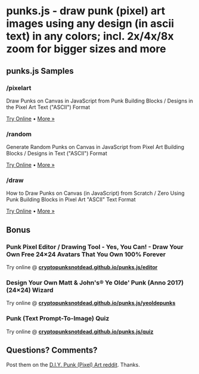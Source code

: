 # punks.js - draw punk (pixel) art images using any design (in ascii text) in any colors; incl. 2x/4x/8x zoom for bigger sizes and more



## punks.js Samples


### /pixelart

Draw Punks on Canvas in JavaScript from Punk Building Blocks / Designs in the Pixel Art Text ("ASCII") Format


[Try Online](https://cryptopunksnotdead.github.io/punks.js/pixelart/pixelart/) •
[More »](pixelart/pixelart)


### /random

Generate Random Punks on Canvas in JavaScript from Pixel Art Building Blocks / Designs in Text ("ASCII") Format

[Try Online](https://cryptopunksnotdead.github.io/punks.js/pixelart/random/) •
[More »](pixelart/random)


### /draw

How to Draw Punks on Canvas (in JavaScript) from Scratch / Zero Using Punk Building Blocks in Pixel Art "ASCII" Text Format

[Try Online](https://cryptopunksnotdead.github.io/punks.js/pixelart/draw/punks) •
[More »](pixelart/draw)




## Bonus

###  Punk Pixel Editor / Drawing Tool - Yes, You Can! - Draw Your Own Free 24×24 Avatars That You Own 100% Forever

Try online @ [**cryptopunksnotdead.github.io/punks.js/editor**](https://cryptopunksnotdead.github.io/punks.js/editor/)




### Design Your Own Matt & John's® Ye Olde' Punk (Anno 2017) (24×24) Wizard

Try online @ [**cryptopunksnotdead.github.io/punks.js/yeoldepunks**](https://cryptopunksnotdead.github.io/punks.js/yeoldepunks/)


### Punk (Text Prompt-To-Image) Quiz

Try online @ [**cryptopunksnotdead.github.io/punks.js/quiz**](https://cryptopunksnotdead.github.io/punks.js/quiz/)



## Questions? Comments?

Post them on the [D.I.Y. Punk (Pixel) Art reddit](https://old.reddit.com/r/DIYPunkArt). Thanks.


